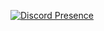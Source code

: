 [![Discord Presence](https://lanyard.cnrad.dev/api/596073634938880005)](https://discord.com/users/596073634938880005)

